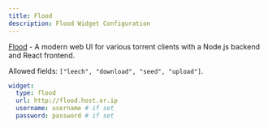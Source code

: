 ```yaml
---
title: Flood
description: Flood Widget Configuration
---
```


[Flood](https://github.com/jesec/flood) - A modern web UI for various torrent clients with a Node.js backend and React frontend.

Allowed fields: `["leech", "download", "seed", "upload"]`.

```yaml
widget:
  type: flood
  url: http://flood.host.or.ip
  username: username # if set
  password: password # if set
```
